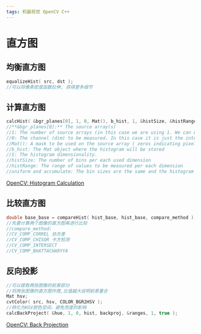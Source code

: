 ```yaml
---
tags: 机器视觉 OpenCV C++
---
```

# 直方图

## 均衡直方图

```c
equalizeHist( src, dst );
//可以将像素密度函数拉伸, 获得更多细节
```

## 计算直方图

```c
calcHist( &bgr_planes[0], 1, 0, Mat(), b_hist, 1, &histSize, &histRange, uniform, accumulate );
//**&bgr_planes[0]:** The source array(s)
//1: The number of source arrays (in this case we are using 1. We can enter here also a list of arrays )
//0: The channel (dim) to be measured. In this case it is just the intensity (each array is single-channel) so we just write 0.
//Mat(): A mask to be used on the source array ( zeros indicating pixels to be ignored ). If not defined it is not used
//b_hist: The Mat object where the histogram will be stored
//1: The histogram dimensionality.
//histSize: The number of bins per each used dimension
//histRange: The range of values to be measured per each dimension
//uniform and accumulate: The bin sizes are the same and the histogram is cleared at the beginning.
```

[OpenCV: Histogram Calculation](https://docs.opencv.org/4.1.0/d8/dbc/tutorial_histogram_calculation.html)

## 比较直方图

```c
double base_base = compareHist( hist_base, hist_base, compare_method );
//先要计算两个图像的直方图再进行比较
//compare_method:
//CV_COMP_CORREL 协方差
//CV_COMP_CHISQR 卡方检测
//CV_COMP_INTERSECT 
//CV_COMP_BHATTACHARYYA
```

## 反向投影

```cpp
//可以提取两张图像的前景部分
//将两张图像的直方图作商,比值越大说明前景重合
Mat hsv;
cvtColor( src, hsv, COLOR_BGR2HSV );
//转化为HSV颜色空间，避免亮度的影响
calcBackProject( &hue, 1, 0, hist, backproj, &ranges, 1, true );
```

[OpenCV: Back Projection](https://docs.opencv.org/4.4.0/da/d7f/tutorial_back_projection.html)